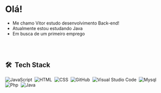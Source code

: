 <h1 align="left">Olá!</h1>

- Me chamo Vitor estudo desenvolvimento Back-end!
- Atualmente estou estudando Java
- Em busca de um primeiro emprego 


<br><br>

## 🛠 &nbsp;Tech Stack

![JavaScript](https://img.shields.io/badge/-JavaScript-05122A?style=flat&logo=javascript)&nbsp;
![HTML](https://img.shields.io/badge/-HTML-05122A?style=flat&logo=HTML5)&nbsp;
![CSS](https://img.shields.io/badge/-CSS-05122A?style=flat&logo=CSS3&logoColor=1572B6)&nbsp;
![GitHub](https://img.shields.io/badge/-GitHub-05122A?style=flat&logo=github)&nbsp;
![Visual Studio Code](https://img.shields.io/badge/-Visual%20Studio%20Code-05122A?style=flat&logo=visual-studio-code&logoColor=007ACC)&nbsp;
![Mysql](https://img.shields.io/badge/-MySql-05122A?style=flat&logo=mysql)&nbsp;
![Php](https://img.shields.io/badge/-Php-05122A?style=flat&logo=Php)&nbsp;
![Java](https://img.shields.io/badge/-Java-05122A?style=flat&logo=Java)&nbsp;

